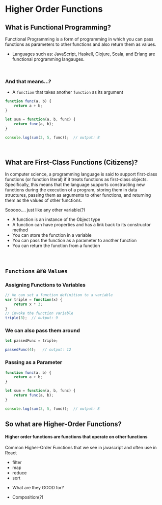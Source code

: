 # Higher Order Functions

## What is Functional Programming?

Functional Programming is a form of programming in which you can pass functions as parameters to other functions and also return them as values.

- Languages such as: JavaScript, Haskell, Clojure, Scala, and Erlang are functional programming langauges.

&nbsp;  
### And that means...?
* A `function` that takes another `function` as its argument

```javascript
function func(a, b) {
    return a + b;
}

let sum = function(a, b, func) {
    return func(a, b);
}

console.log(sum(3, 5, func));  // output: 8
```

&nbsp;  
## What are First-Class Functions (Citizens)?

In computer science, a programming language is said to support first-class functions (or function literal) if it treats functions as first-class objects. Specifically, this means that the language supports constructing new functions during the execution of a program, storing them in data structures, passing them as arguments to other functions, and returning them as the values of other functions.

Sooooo.... just like any other variable(?)

* A function is an instance of the Object type
* A function can have properties and has a link back to its constructor method
* You can store the function in a variable
* You can pass the function as a parameter to another function
* You can return the function from a function

&nbsp;  
## `Functions` are `Values`

### Assigning Functions to Variables
```javascript
// We can set a function definition to a variable
var triple = function(x) {
    return x * 3;
}
// invoke the function variable
triple(3);  // output: 9
```
### We can also pass them around
```javascript
let passedFunc = triple;

passedFunc(4);   // output: 12
```

### Passing as a Parameter
```javascript
function func(a, b) {
    return a + b;
}

let sum = function(a, b, func) {
    return func(a, b);
}

console.log(sum(3, 5, func));  // output: 8
```

## So what are Higher-Order Functions?

#### Higher order functions are functions that operate on other functions

Common Higher-Order Functions that we see in javascript and often use in React
* filter
* map
* reduce
* sort



- What are they GOOD for? 
* Composition(?)

